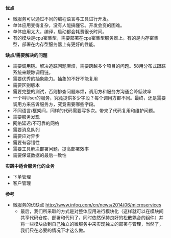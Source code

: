**优点**
- 微服务可以通过不同的编程语言与工具进行开发。
- 单体应用变得复杂，没有人能搞懂它。开发会变的困难。
- 单体应用太大，编译，启动都会耗费很长时间。
- 有的模块是cpu密集型，需要部署在cpu密集型服务器上。有的是内存密集型，部署在内存型服务器上有更好的性能。

**缺点/需要解决的问题**
- 需要调用链。解决追踪问题麻烦，需要跨越多个项目的问题。58用分布式跟踪系统来跟踪调用链。
- 需要优秀的抽象能力。抽象的不好不能复用
- 需要区别版本
- 需要完整的测试，否则排查问题麻烦，调用方和服务方沟通会降低效率
- 一个叫User的服务，究竟提供多少字段？每个调用方都不同。最终，还是需要调用方来告诉服务方，究竟需要哪些字段。
- 不同语言/框架间，同样的代码需要写多次。带来了代码复用和维护问题。
- 需要服务发现
- 网络延迟/不可靠的网络
- 需要消息队列
- 需要应对异步
- 需要有容错性
- 需要工具解决部署问题，提高部署效率
- 需要保证数据的最后一致性

**实践中适合服务化的业务**
- 下单管理
- 客户管理

**参考**
- 微服务的优缺点 http://www.infoq.com/cn/news/2014/06/microservices
	- 最后，我们所采取的方式是对整体应用进行模块化（这样就可以在模块间共享代码仓库、部署和代码了，同时依然保持良好的松散耦合的组件）并将一些模块放到自己独立的微服务中来实现独立的部署与管理，当然了，我们只在必要的情况下才这么做。


